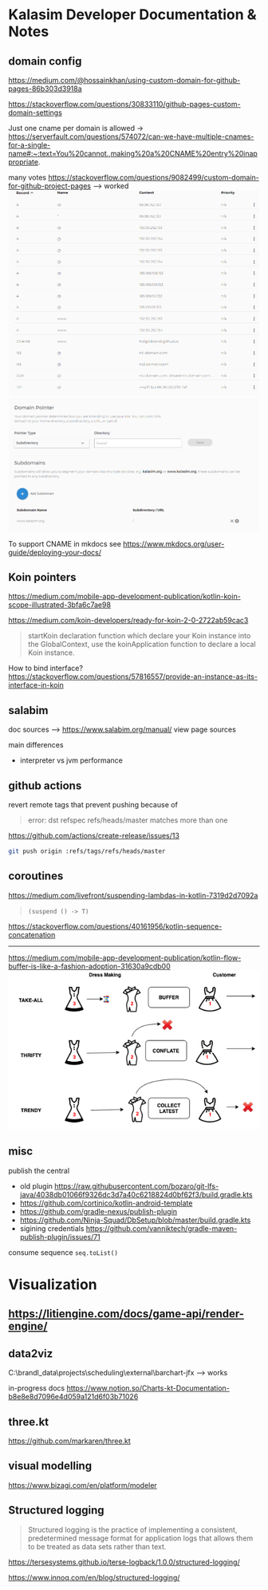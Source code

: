 # Kalasim Developer Documentation & Notes

## domain config

https://medium.com/@hossainkhan/using-custom-domain-for-github-pages-86b303d3918a

https://stackoverflow.com/questions/30833110/github-pages-custom-domain-settings

Just one cname per domain is allowed -> https://serverfault.com/questions/574072/can-we-have-multiple-cnames-for-a-single-name#:~:text=You%20cannot.,making%20a%20CNAME%20entry%20inappropriate.


many votes https://stackoverflow.com/questions/9082499/custom-domain-for-github-project-pages --> worked
![](.dev_notes_images/domaincom.png)
![](.dev_notes_images/domaincomwww.png)

To support CNAME in mkdocs see https://www.mkdocs.org/user-guide/deploying-your-docs/

## Koin pointers

https://medium.com/mobile-app-development-publication/kotlin-koin-scope-illustrated-3bfa6c7ae98

<https://medium.com/koin-developers/ready-for-koin-2-0-2722ab59cac3>
>  startKoin declaration function which declare your Koin instance into the GlobalContext, use the koinApplication function to declare a local Koin instance.


How to bind interface? https://stackoverflow.com/questions/57816557/provide-an-instance-as-its-interface-in-koin

## salabim

doc sources --> https://www.salabim.org/manual/ view page sources

main differences
* interpreter vs jvm performance



## github actions

revert remote tags that prevent pushing because of
> error: dst refspec refs/heads/master matches more than one

https://github.com/actions/create-release/issues/13

```bash
git push origin :refs/tags/refs/heads/master
```

## coroutines

<https://medium.com/livefront/suspending-lambdas-in-kotlin-7319d2d7092a>
> `(suspend () -> T)`


<https://stackoverflow.com/questions/40161956/kotlin-sequence-concatenation>


---

<https://medium.com/mobile-app-development-publication/kotlin-flow-buffer-is-like-a-fashion-adoption-31630a9cdb00>
![](.dev_notes_images/flowmodes.png)

## misc


publish the central

* old plugin https://raw.githubusercontent.com/bozaro/git-lfs-java/4038db01066f9326dc3d7a40c6218824d0bf62f3/build.gradle.kts
* https://github.com/cortinico/kotlin-android-template
* https://github.com/gradle-nexus/publish-plugin
* https://github.com/Ninja-Squad/DbSetup/blob/master/build.gradle.kts
* sigining credentials https://github.com/vanniktech/gradle-maven-publish-plugin/issues/71

consume sequence `seq.toList()`

# Visualization

## https://litiengine.com/docs/game-api/render-engine/

## data2viz

C:\brandl_data\projects\scheduling\external\barchart-jfx --> works

in-progress docs https://www.notion.so/Charts-kt-Documentation-b8e8e8d7096e4d059a121d6f03b71026


## three.kt

https://github.com/markaren/three.kt


## visual modelling 

https://www.bizagi.com/en/platform/modeler


## Structured logging


> Structured logging is the practice of implementing a consistent, predetermined message format for application logs that allows them to be treated as data sets rather than text.

https://tersesystems.github.io/terse-logback/1.0.0/structured-logging/

https://www.innoq.com/en/blog/structured-logging/


